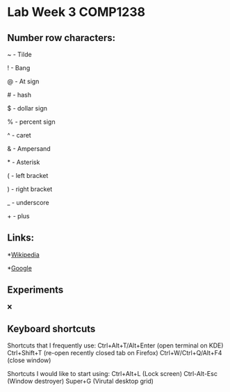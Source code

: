 <h1>Lab Week 3 COMP1238</h1>

<h2>Number row characters:</h2>

~ - Tilde

! - Bang

@ - At sign

\# - hash

$ - dollar sign

% - percent sign

^ - caret

& - Ampersand

\* - Asterisk

( - left bracket

) - right bracket

_ - underscore

\+ - plus

<h2>Links:</h2>

*[Wikipedia](https://en.wikipedia.org)

*[Google](https://google.com)

<h2>Experiments</h2>

:x:

<h2>Keyboard shortcuts</h2>
Shortcuts that I frequently use:
Ctrl+Alt+T/Alt+Enter (open terminal on KDE)
Ctrl+Shift+T (re-open recently closed tab on Firefox)
Ctrl+W/Ctrl+Q/Alt+F4 (close window)

Shortcuts I would like to start using:
Ctrl+Alt+L (Lock screen)
Ctrl-Alt-Esc (Window destroyer)
Super+G (Virutal desktop grid)
